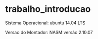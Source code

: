 # trabalho_introducao

Sistema Operacional: 
ubuntu 14.04 LTS

Versao do Montador: 
NASM versão 2.10.07

